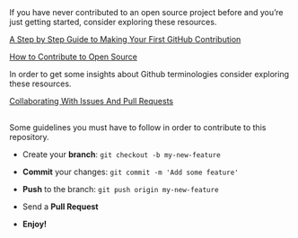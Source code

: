##

If you have never contributed to an open source project before and you’re just getting started, consider exploring these resources.

[A Step by Step Guide to Making Your First GitHub Contribution](https://codeburst.io/a-step-by-step-guide-to-making-your-first-github-contribution-5302260a2940)

[How to Contribute to Open Source](https://opensource.guide/how-to-contribute/)


In order to get some insights about Github terminologies consider exploring these resources.

[Collaborating With Issues And Pull Requests](https://help.github.com/categories/collaborating-with-issues-and-pull-requests/)

##

Some guidelines you must have to follow in order to contribute to this repository.

*  Create your **branch**: `git checkout -b my-new-feature`

*  **Commit** your changes: `git commit -m 'Add some feature'`

*  **Push** to the branch: `git push origin my-new-feature`

*  Send a **Pull Request**

*  **Enjoy!**

##

